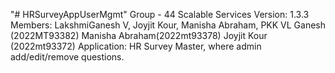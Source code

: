"# HRSurveyAppUserMgmt" 
Group - 44 Scalable Services
Version: 1.3.3
Members: LakshmiGanesh V, Joyjit Kour, Manisha Abraham, PKK 
VL Ganesh (2022MT93382)
Manisha Abraham(2022mt93378)
Joyjit Kour (2022mt93372)
Application: HR Survey Master, where admin add/edit/remove questions.
